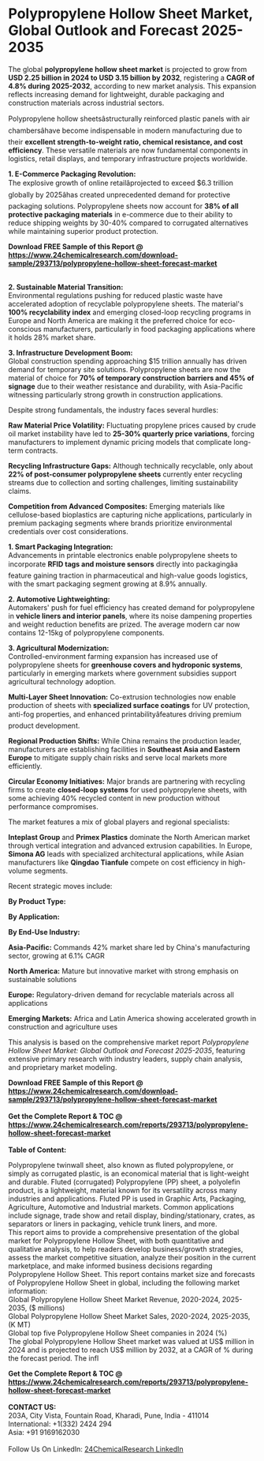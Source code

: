 <h1>Polypropylene Hollow Sheet Market, Global Outlook and Forecast 2025-2035</h1><p>The global <strong>polypropylene hollow sheet market</strong> is projected to grow from <strong>USD 2.25 billion in 2024 to USD 3.15 billion by 2032</strong>, registering a <strong>CAGR of 4.8% during 2025-2032</strong>, according to new market analysis. This expansion reflects increasing demand for lightweight, durable packaging and construction materials across industrial sectors.</p><p>Polypropylene hollow sheetsâstructurally reinforced plastic panels with air chambersâhave become indispensable in modern manufacturing due to their <strong>excellent strength-to-weight ratio, chemical resistance, and cost efficiency</strong>. These versatile materials are now fundamental components in logistics, retail displays, and temporary infrastructure projects worldwide.</p><p><strong>1. E-Commerce Packaging Revolution:</strong><br>
The explosive growth of online retailâprojected to exceed $6.3 trillion globally by 2025âhas created unprecedented demand for protective packaging solutions. Polypropylene sheets now account for <strong>38% of all protective packaging materials</strong> in e-commerce due to their ability to reduce shipping weights by 30-40% compared to corrugated alternatives while maintaining superior product protection.</p><div><b>Download FREE Sample of this Report @ 
            <a href="https://www.24chemicalresearch.com/download-sample/293713/polypropylene-hollow-sheet-forecast-market">
            https://www.24chemicalresearch.com/download-sample/293713/polypropylene-hollow-sheet-forecast-market</a></b></div><br><p><strong>2. Sustainable Material Transition:</strong><br>
Environmental regulations pushing for reduced plastic waste have accelerated adoption of recyclable polypropylene sheets. The material's <strong>100% recyclability index</strong> and emerging closed-loop recycling programs in Europe and North America are making it the preferred choice for eco-conscious manufacturers, particularly in food packaging applications where it holds 28% market share.</p><p><strong>3. Infrastructure Development Boom:</strong><br>
Global construction spending approaching $15 trillion annually has driven demand for temporary site solutions. Polypropylene sheets are now the material of choice for <strong>70% of temporary construction barriers and 45% of signage</strong> due to their weather resistance and durability, with Asia-Pacific witnessing particularly strong growth in construction applications.</p><p>Despite strong fundamentals, the industry faces several hurdles:</p><p><strong>Raw Material Price Volatility:</strong> Fluctuating propylene prices caused by crude oil market instability have led to <strong>25-30% quarterly price variations</strong>, forcing manufacturers to implement dynamic pricing models that complicate long-term contracts.</p><p><strong>Recycling Infrastructure Gaps:</strong> Although technically recyclable, only about <strong>22% of post-consumer polypropylene sheets</strong> currently enter recycling streams due to collection and sorting challenges, limiting sustainability claims.</p><p><strong>Competition from Advanced Composites:</strong> Emerging materials like cellulose-based bioplastics are capturing niche applications, particularly in premium packaging segments where brands prioritize environmental credentials over cost considerations.</p><p><strong>1. Smart Packaging Integration:</strong><br>
Advancements in printable electronics enable polypropylene sheets to incorporate <strong>RFID tags and moisture sensors</strong> directly into packagingâa feature gaining traction in pharmaceutical and high-value goods logistics, with the smart packaging segment growing at 8.9% annually.</p><p><strong>2. Automotive Lightweighting:</strong><br>
Automakers' push for fuel efficiency has created demand for polypropylene in <strong>vehicle liners and interior panels</strong>, where its noise dampening properties and weight reduction benefits are prized. The average modern car now contains 12-15kg of polypropylene components.</p><p><strong>3. Agricultural Modernization:</strong><br>
Controlled-environment farming expansion has increased use of polypropylene sheets for <strong>greenhouse covers and hydroponic systems</strong>, particularly in emerging markets where government subsidies support agricultural technology adoption.</p><p><strong>Multi-Layer Sheet Innovation:</strong> Co-extrusion technologies now enable production of sheets with <strong>specialized surface coatings</strong> for UV protection, anti-fog properties, and enhanced printabilityâfeatures driving premium product development.</p><p><strong>Regional Production Shifts:</strong> While China remains the production leader, manufacturers are establishing facilities in <strong>Southeast Asia and Eastern Europe</strong> to mitigate supply chain risks and serve local markets more efficiently.</p><p><strong>Circular Economy Initiatives:</strong> Major brands are partnering with recycling firms to create <strong>closed-loop systems</strong> for used polypropylene sheets, with some achieving 40% recycled content in new production without performance compromises.</p><p>The market features a mix of global players and regional specialists:</p><p><strong>Inteplast Group</strong> and <strong>Primex Plastics</strong> dominate the North American market through vertical integration and advanced extrusion capabilities. In Europe, <strong>Simona AG</strong> leads with specialized architectural applications, while Asian manufacturers like <strong>Qingdao Tianfule</strong> compete on cost efficiency in high-volume segments.</p><p>Recent strategic moves include:</p><p><strong>By Product Type:</strong></p><p><strong>By Application:</strong></p><p><strong>By End-Use Industry:</strong></p><p><strong>Asia-Pacific:</strong> Commands 42% market share led by China's manufacturing sector, growing at 6.1% CAGR</p><p><strong>North America:</strong> Mature but innovative market with strong emphasis on sustainable solutions</p><p><strong>Europe:</strong> Regulatory-driven demand for recyclable materials across all applications</p><p><strong>Emerging Markets:</strong> Africa and Latin America showing accelerated growth in construction and agriculture uses</p><p>This analysis is based on the comprehensive market report <em>Polypropylene Hollow Sheet Market: Global Outlook and Forecast 2025-2035</em>, featuring extensive primary research with industry leaders, supply chain analysis, and proprietary market modeling.</p><div><b>Download FREE Sample of this Report @ 
            <a href="https://www.24chemicalresearch.com/download-sample/293713/polypropylene-hollow-sheet-forecast-market">
            https://www.24chemicalresearch.com/download-sample/293713/polypropylene-hollow-sheet-forecast-market</a></b></div><br><div><b>Get the Complete Report & TOC @ 
            <a href="https://www.24chemicalresearch.com/reports/293713/polypropylene-hollow-sheet-forecast-market">
            https://www.24chemicalresearch.com/reports/293713/polypropylene-hollow-sheet-forecast-market</a></b></div><br>
            <b>Table of Content:</b><p>Polypropylene twinwall sheet, also known as fluted polypropylene, or simply as corrugated plastic, is an economical material that is light-weight and durable. Fluted (corrugated) Polypropylene (PP) sheet, a polyolefin product, is a lightweight, material known for its versatility across many industries and applications. Fluted PP is used in Graphic Arts, Packaging, Agriculture, Automotive and Industrial markets. Common applications include signage, trade show and retail display, binding/stationary, crates, as separators or liners in packaging, vehicle trunk liners, and more.<br />
This report aims to provide a comprehensive presentation of the global market for Polypropylene Hollow Sheet, with both quantitative and qualitative analysis, to help readers develop business/growth strategies, assess the market competitive situation, analyze their position in the current marketplace, and make informed business decisions regarding Polypropylene Hollow Sheet. This report contains market size and forecasts of Polypropylene Hollow Sheet in global, including the following market information:<br />
Global Polypropylene Hollow Sheet Market Revenue, 2020-2024, 2025-2035, ($ millions)<br />
Global Polypropylene Hollow Sheet Market Sales, 2020-2024, 2025-2035, (K MT)<br />
Global top five Polypropylene Hollow Sheet companies in 2024 (%)<br />
The global Polypropylene Hollow Sheet market was valued at US$ million in 2024 and is projected to reach US$ million by 2032, at a CAGR of % during the forecast period. The infl</p><div><b>Get the Complete Report & TOC @ 
            <a href="https://www.24chemicalresearch.com/reports/293713/polypropylene-hollow-sheet-forecast-market">
            https://www.24chemicalresearch.com/reports/293713/polypropylene-hollow-sheet-forecast-market</a></b></div><br><b>CONTACT US:</b><br>
            203A, City Vista, Fountain Road, Kharadi, Pune, India - 411014<br>
            International: +1(332) 2424 294<br>
            Asia: +91 9169162030 <br><br>
            Follow Us On LinkedIn: <a href="https://www.linkedin.com/company/24chemicalresearch/">24ChemicalResearch LinkedIn</a>